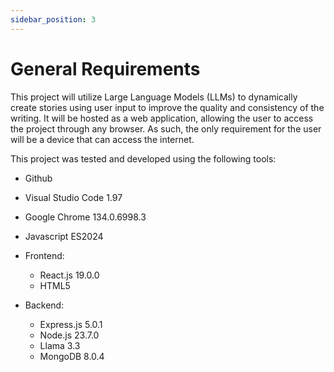 ```yaml
---
sidebar_position: 3
---
```


# General Requirements

This project will utilize Large Language Models (LLMs) to dynamically create stories using user input to improve the quality and consistency of the writing. It will be hosted as a web application, allowing the user to access the project through any browser. As such, the only requirement for the user will be a device that can access the internet.

This project was tested and developed using the following tools:

- Github

- Visual Studio Code 1.97
    
- Google Chrome 134.0.6998.3
    
- Javascript ES2024
    
- Frontend: 
  - React.js 19.0.0
  - HTML5
      
- Backend: 
  - Express.js 5.0.1
  - Node.js 23.7.0
  - Llama 3.3
  - MongoDB 8.0.4
